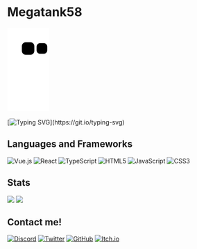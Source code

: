 # Megatank58

![](https://github.com/megatank58/megatank58/raw/output/github-contribution-grid-snake.svg)

[![Typing SVG](https://readme-typing-svg.herokuapp.com?color=%2336BCF7&size=30&vCenter=true&width=1000&height=30&lines=Hi+there!+I+am+megatank58%2C+Js%2FTs+programmer+from+India...)](https://git.io/typing-svg)

## Languages and Frameworks

![Vue.js](https://img.shields.io/badge/vuejs-%2335495e.svg?style=for-the-badge&logo=vuedotjs&logoColor=%234FC08D)
![React](https://img.shields.io/badge/react-%2320232a.svg?style=for-the-badge&logo=react&logoColor=%2361DAFB)
![TypeScript](https://img.shields.io/badge/typescript-%23007ACC.svg?style=for-the-badge&logo=typescript&logoColor=white)
![HTML5](https://img.shields.io/badge/html5-%23E34F26.svg?style=for-the-badge&logo=html5&logoColor=white)
![JavaScript](https://img.shields.io/badge/javascript-%23323330.svg?style=for-the-badge&logo=javascript&logoColor=%23F7DF1E)
![CSS3](https://img.shields.io/badge/css3-%231572B6.svg?style=for-the-badge&logo=css3&logoColor=white)

## Stats

<p align="left">
  <img height="180em" src="https://github-readme-stats.vercel.app/api?username=megatank58&show_icons=true&theme=onedark&count_private=true&hide_border=true" />
  <img height="180em" src="https://github-readme-streak-stats.herokuapp.com?user=megatank58&theme=onedark&hide_border=true&date_format=j%20M%5B%20Y%5D" />
</p>

## Contact me!

[![Discord](https://img.shields.io/badge/Discord-7289DA?style=for-the-badge&logo=discord&logoColor=white)](https://discord.gg/tsMCa9GTpa)
[![Twitter](https://img.shields.io/badge/Twitter-1DA1F2?style=for-the-badge&logo=twitter&logoColor=white)](https://twitter.com/megatank58)
[![GitHub](https://img.shields.io/badge/GitHub-100000?style=for-the-badge&logo=github&logoColor=white)](https://github.com/megatank58)
[![Itch.io](https://img.shields.io/badge/Itch.io-FA5C5C?style=for-the-badge&logo=itchdotio&logoColor=white)](https://itch.io/megatank58)
